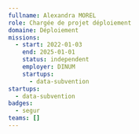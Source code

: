 ```yaml
---
fullname: Alexandra MOREL
role: Chargée de projet déploiement
domaine: Déploiement
missions:
  - start: 2022-01-03
    end: 2025-01-01
    status: independent
    employer: DINUM
    startups:
      - data-subvention
startups:
  - data-subvention
badges:
  - segur
teams: []
---
```

